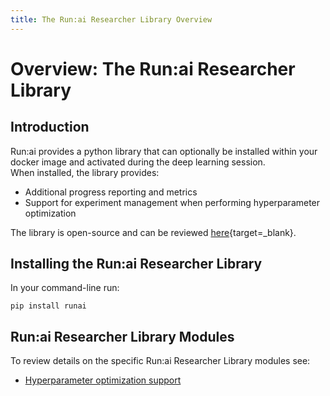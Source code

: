 ```yaml
---
title: The Run:ai Researcher Library Overview
---
```

# Overview: The Run:ai Researcher Library

## Introduction

Run:ai provides a python library that can optionally be installed within your docker image and activated during the deep learning session.   
When installed, the library provides:

*   Additional progress reporting and metrics
*   Support for experiment management when performing hyperparameter optimization

The library is open-source and can be reviewed [here](https://github.com/run-ai/runai){target=_blank}.

## Installing the Run:ai Researcher Library

In your command-line run:

    pip install runai

## Run:ai Researcher Library Modules

To review details on the specific Run:ai Researcher Library modules see:

*   [Hyperparameter optimization support](rl-hpo-support.md) 